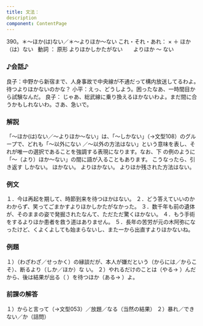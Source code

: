 ```yaml
---
title: 文法：
description
component: ContentPage
---
```



390。＊～ほか(は)ない／＊～よりほか～ない
これ・それ・あれ： × ＋ ほか（は）ない  
動詞 ： 原形 よりほかしかたがない
      よりほか ～ ない
### ♪会話♪
良子：中野から新宿まで、人身事故で中央線が不通だって構内放送してるわよ。待つよりほかないのかな？ 小平：えっ、どうしよう。困ったなあ、一時間目から試験なんだ。
良子： じゃあ、総武線に乗り換えるほかないわよ。まだ間に合うかもしれないわ。さあ、急いで。
### 解説
「～ほか(は)ない／～よりほか～ない」は、「～しかない」（→文型108）のグループで、どれも「～以外にない
／～以外の方法はない」という意味を表し、それが唯一の選択であることを強調する表現になります。なお、下 の例のように「～（より）ほか～ない」の間に語が入ることもあります。
こうなったら、引き返す しかない。 ほかない。 よりほかない。
よりほか残された方法はない。
### 例文
１．今は再起を期して、時節到来を待つほかはない。
２．どう答えていいのかわからず、笑ってごまかすよりほかしかたがなかった。
３．数千年も前の遺体が、そのままの姿で発掘されたなんて、ただただ驚くほかない。
４．もう手術をするよりほか患者を救う道はありません。
５．長年の苦労が元の木阿弥になったけど、くよくよしても始まらないし、また一から出直すよりほかないね。
### 例題
１）（わざわざ／せっかく）の縁談だが、本人が嫌だという（からには／からこそ）、断るより（しか／ほか）な
い。
２）やれるだけのことは（やる→ ）んだから、後は結果が出る（ ）を待つほか（ある→ ）よ。
### 前課の解答
１）からと言って（→文型053）／放題／なる（当然の結果）
２）暴れ／できない／か（詰問）
